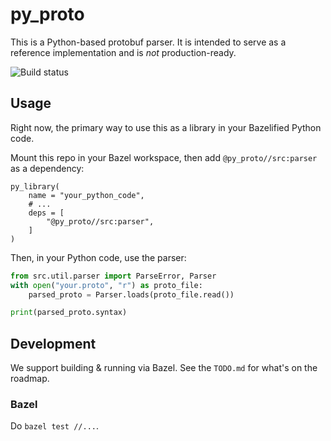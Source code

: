 # py_proto

This is a Python-based protobuf parser. It is intended to serve as a reference implementation and is _not_ production-ready.

![Build status](https://github.com/shaldengeki/py_proto/actions/workflows/main.yml/badge.svg)

## Usage

Right now, the primary way to use this as a library in your Bazelified Python code.

Mount this repo in your Bazel workspace, then add `@py_proto//src:parser` as a dependency:
```
py_library(
    name = "your_python_code",
    # ...
    deps = [
        "@py_proto//src:parser",
    ]
)
```

Then, in your Python code, use the parser:
```python
from src.util.parser import ParseError, Parser
with open("your.proto", "r") as proto_file:
    parsed_proto = Parser.loads(proto_file.read())

print(parsed_proto.syntax)
```

## Development

We support building & running via Bazel. See the `TODO.md` for what's on the roadmap.

### Bazel

Do `bazel test //...`.
